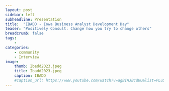 ```yaml
---
layout: post
sidebar: left
subheadline: Presentation
title:  "IBADD - Iowa Business Analyst Development Day"
teaser: "Positively Consult: Change how you try to change others"
breadcrumb: false
tags:
    - 
categories:
    - community
    - Interview
image:
    thumb: Ibadd2023.jpeg
    title: Ibadd2023.jpeg
    caption: IBADD
    #caption_url: https://www.youtube.com/watch?v=agBIHJBcdUU&list=PLu5A5CyoWE0aYG6Fosb113fD_VQv3-VRn&index=1
---
```

